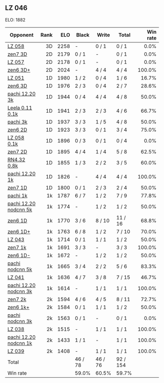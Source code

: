 ## LZ 046 ##

ELO: 1882

Opponent | Rank | ELO | Black | Write | Total | Win rate
---------|-----:|----:|-------|-------|-------|-------:
[LZ 058](LZ%20058.md) | 3D | 2258 | - | 0 / 1 | 0 / 1 | 0.0%
[zen7 3D](zen7%203D.md) | 2D | 2179 | 0 / 1 | - | 0 / 1 | 0.0%
[LZ 057](LZ%20057.md) | 2D | 2178 | 0 / 1 | - | 0 / 1 | 0.0%
[zen6 3D+](zen6%203D+.md) | 2D | 2024 | - | 4 / 4 | 4 / 4 | 100.0%
[LZ 051](LZ%20051.md) | 1D | 1980 | 1 / 2 | 0 / 4 | 1 / 6 | 16.7%
[zen6 3D](zen6%203D.md) | 1D | 1976 | 2 / 3 | 0 / 4 | 2 / 7 | 28.6%
[pachi 12.20 3k](pachi%2012.20%203k.md) | 1D | 1944 | 0 / 4 | 4 / 4 | 4 / 8 | 50.0%
[Leela 0.11 0.1k](Leela%200.11%200.1k.md) | 1D | 1941 | 2 / 3 | 2 / 3 | 4 / 6 | 66.7%
[pachi 3k](pachi%203k.md) | 1D | 1937 | 3 / 3 | 1 / 5 | 4 / 8 | 50.0%
[zen6 2D](zen6%202D.md) | 1D | 1923 | 3 / 3 | 0 / 1 | 3 / 4 | 75.0%
[LZ 058 0.1k](LZ%20058%200.1k.md) | 1D | 1896 | 0 / 3 | 0 / 1 | 0 / 4 | 0.0%
[zen7 2D](zen7%202D.md) | 1D | 1895 | 4 / 4 | 1 / 4 | 5 / 8 | 62.5%
[RN4.32 0.8k](RN4.32%200.8k.md) | 1D | 1855 | 1 / 3 | 2 / 2 | 3 / 5 | 60.0%
[pachi 12.20 1k](pachi%2012.20%201k.md) | 1D | 1826 | - | 4 / 4 | 4 / 4 | 100.0%
[zen7 1D](zen7%201D.md) | 1D | 1800 | 0 / 1 | 2 / 3 | 2 / 4 | 50.0%
[pachi 1k](pachi%201k.md) | 1k | 1787 | 6 / 7 | 1 / 2 | 7 / 9 | 77.8%
[pachi 12.20 nodcnn 5k](pachi%2012.20%20nodcnn%205k.md) | 1k | 1774 | - | 1 / 2 | 1 / 2 | 50.0%
[zen6 1D](zen6%201D.md) | 1k | 1770 | 3 / 6 | 8 / 10 | 11 / 16 | 68.8%
[zen6 1D+](zen6%201D+.md) | 1k | 1763 | 6 / 8 | 1 / 2 | 7 / 10 | 70.0%
[LZ 043](LZ%20043.md) | 1k | 1714 | 0 / 1 | 1 / 1 | 1 / 2 | 50.0%
[zen7 1k](zen7%201k.md) | 1k | 1691 | 3 / 3 | - | 3 / 3 | 100.0%
[zen6 1D-](zen6%201D-.md) | 1k | 1672 | - | 1 / 2 | 1 / 2 | 50.0%
[pachi nodcnn 5k](pachi%20nodcnn%205k.md) | 1k | 1665 | 3 / 4 | 2 / 2 | 5 / 6 | 83.3%
[LZ 041](LZ%20041.md) | 1k | 1636 | 4 / 7 | 3 / 8 | 7 / 15 | 46.7%
[pachi 12.20 nodcnn 3k](pachi%2012.20%20nodcnn%203k.md) | 1k | 1614 | - | 1 / 1 | 1 / 1 | 100.0%
[zen7 2k](zen7%202k.md) | 2k | 1594 | 4 / 6 | 4 / 5 | 8 / 11 | 72.7%
[zen6 1k+](zen6%201k+.md) | 2k | 1584 | 0 / 1 | 1 / 1 | 1 / 2 | 50.0%
[pachi nodcnn 3k](pachi%20nodcnn%203k.md) | 2k | 1563 | 0 / 1 | - | 0 / 1 | 0.0%
[LZ 038](LZ%20038.md) | 2k | 1515 | - | 1 / 1 | 1 / 1 | 100.0%
[pachi 12.20 nodcnn 1k](pachi%2012.20%20nodcnn%201k.md) | 2k | 1433 | 1 / 1 | - | 1 / 1 | 100.0%
[LZ 039](LZ%20039.md) | 2k | 1408 | - | 1 / 1 | 1 / 1 | 100.0%
Total | | | 46 / 78 | 46 / 76 | 92 / 154 | 
Win rate| | | 59.0% | 60.5% | 59.7% | 
